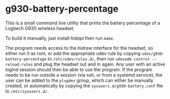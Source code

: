 g930-battery-percentage
=======================

This is a small command line utility that prints the battery percentage of a Logitech G930 wireless headset.

To build it manually, just install *hidapi* then run `make`.

The program needs access to the *hidraw* interface for the headset, so either run it as root, or add the appropriate udev rule by copying `udev/g930-battery-percentage` to `/etc/udev/rules.d/`, then run `udevadm control --reload-rules` and plug the headset out and in again. Any user with an active logind session should then be able to use the program. If the program needs to be run outside a session (via ssh, or from a systemd service), the user can be added to the `plugdev` group, which can either be manually created, or automatically by copying the `sysusers.d/g930-battery.conf` file to `/etc/sysusers.d/`.
